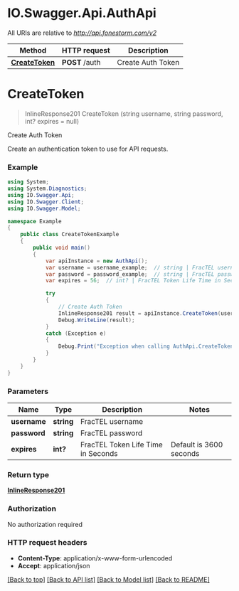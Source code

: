 # IO.Swagger.Api.AuthApi

All URIs are relative to *http://api.fonestorm.com/v2*

Method | HTTP request | Description
------------- | ------------- | -------------
[**CreateToken**](AuthApi.md#createtoken) | **POST** /auth | Create Auth Token


<a name="createtoken"></a>
# **CreateToken**
> InlineResponse201 CreateToken (string username, string password, int? expires = null)

Create Auth Token

Create an authentication token to use for API requests.

### Example
```csharp
using System;
using System.Diagnostics;
using IO.Swagger.Api;
using IO.Swagger.Client;
using IO.Swagger.Model;

namespace Example
{
    public class CreateTokenExample
    {
        public void main()
        {
            var apiInstance = new AuthApi();
            var username = username_example;  // string | FracTEL username
            var password = password_example;  // string | FracTEL password
            var expires = 56;  // int? | FracTEL Token Life Time in Seconds | Default is 3600 seconds | Maximum is 86400 seconds (24 hours) (optional) 

            try
            {
                // Create Auth Token
                InlineResponse201 result = apiInstance.CreateToken(username, password, expires);
                Debug.WriteLine(result);
            }
            catch (Exception e)
            {
                Debug.Print("Exception when calling AuthApi.CreateToken: " + e.Message );
            }
        }
    }
}
```

### Parameters

Name | Type | Description  | Notes
------------- | ------------- | ------------- | -------------
 **username** | **string**| FracTEL username | 
 **password** | **string**| FracTEL password | 
 **expires** | **int?**| FracTEL Token Life Time in Seconds | Default is 3600 seconds | Maximum is 86400 seconds (24 hours) | [optional] 

### Return type

[**InlineResponse201**](InlineResponse201.md)

### Authorization

No authorization required

### HTTP request headers

 - **Content-Type**: application/x-www-form-urlencoded
 - **Accept**: application/json

[[Back to top]](#) [[Back to API list]](../README.md#documentation-for-api-endpoints) [[Back to Model list]](../README.md#documentation-for-models) [[Back to README]](../README.md)

